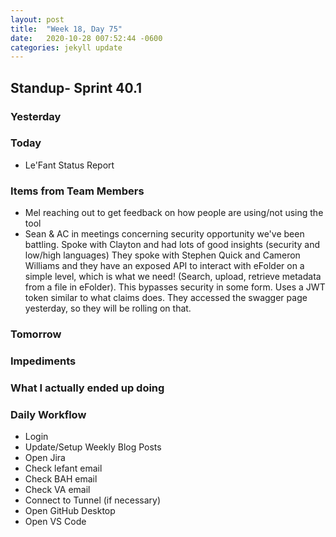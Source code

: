 ```yaml
---
layout: post
title:  "Week 18, Day 75"
date:   2020-10-28 007:52:44 -0600
categories: jekyll update
---
```


## Standup- Sprint 40.1
  
### Yesterday


### Today

* Le'Fant Status Report

### Items from Team Members
* Mel reaching out to get feedback on how people are using/not using the tool
* Sean & AC in meetings concerning security opportunity we've been battling. Spoke with Clayton and had lots of good insights (security and low/high languages) They spoke with Stephen Quick and Cameron Williams and they have an exposed API to interact with eFolder on a simple level, which is what we need! (Search, upload, retrieve metadata from a file in eFolder). This bypasses security in some form. Uses a JWT token similar to what claims does. They accessed the swagger page yesterday, so they will be rolling on that.

### Tomorrow
 
### Impediments

### What I actually ended up doing
 

### Daily Workflow
* Login
* Update/Setup Weekly Blog Posts
* Open Jira
* Check lefant email
* Check BAH email
* Check VA email
* Connect to Tunnel (if necessary)
* Open GitHub Desktop
* Open VS Code

